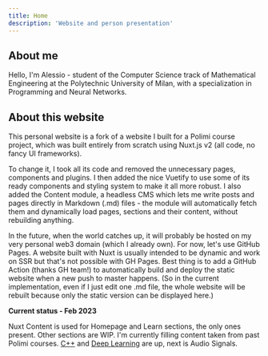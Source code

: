 ```yaml
---
title: Home
description: 'Website and person presentation'
---
```


## About me

Hello, I'm Alessio - student of the Computer Science track of
Mathematical Engineering at the Polytechnic University of Milan, with a
specialization in Programming and Neural Networks.

## About this website

This personal website is a fork of a website I built for a Polimi course project, which was built entirely from scratch using Nuxt.js v2 (all code, no fancy UI frameworks).

To change it, I took all its code and removed the unnecessary pages, components and plugins. I then added the nice Vuetify to use some of its ready components and styling system to make it all more robust. I also added the Content module, a headless CMS which lets me write posts and pages directly in Markdown (.md) files - the module will automatically fetch them and dynamically load pages, sections and their content, without rebuilding anything.

In the future, when the world catches up, it will probably be hosted on my very personal web3 domain (which I already own). For now, let's use GitHub Pages. A website built with Nuxt is usually intended to be dynamic and work on SSR but that's not possible with GH Pages. Best thing is to add a GitHub Action (thanks GH team!) to automatically build and deploy the static website when a new push to master happens. (So in the current implementation, even if I just edit one .md file, the whole website will be rebuilt because only the static version can be displayed here.)

**Current status - Feb 2023**

Nuxt Content is used for Homepage and Learn sections, the only ones present. Other sections are WIP. I'm currently filling content taken from past Polimi courses. [C++](/learn/cpp) and [Deep Learning](/learn/deep-learning) are up, next is Audio Signals.
